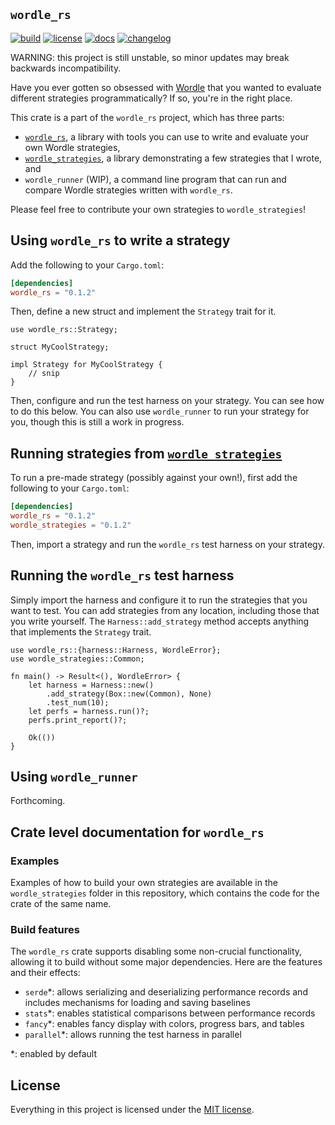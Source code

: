 `wordle_rs`
-----------

[![build](https://github.com/cgm616/wordle_rs/actions/workflows/cargo.yml/badge.svg)](https://github.com/cgm616/wordle_rs/actions/workflows/cargo.yml)
[![license](https://img.shields.io/crates/l/wordle_rs)](https://github.com/cgm616/wordle_rs/blob/master/LICENSE)
[![docs](https://img.shields.io/docsrs/wordle_rs)](https://docs.rs/wordle_rs/latest/wordle_rs/)
[![changelog](https://img.shields.io/badge/changelog--blue)](https://github.com/cgm616/wordle_rs/blob/master/CHANGELOG.md)

WARNING: this project is still unstable, so minor updates may break backwards incompatibility.

Have you ever gotten so obsessed with [Wordle](https://www.powerlanguage.co.uk/wordle/) that you wanted to evaluate different strategies programmatically? If so, you're in the right place.

This crate is a part of the `wordle_rs` project, which has three parts:
- [`wordle_rs`](https://crates.io/crates/wordle_rs), a library with tools you can use to write and evaluate your own Wordle strategies,
- [`wordle_strategies`](https://crates.io/crates/wordle_strategies), a library demonstrating a few strategies that I wrote, and
- `wordle_runner` (WIP), a command line program that can run and compare Wordle strategies written with `wordle_rs`.

Please feel free to contribute your own strategies to `wordle_strategies`!

## Using `wordle_rs` to write a strategy

Add the following to your `Cargo.toml`:

```toml
[dependencies]
wordle_rs = "0.1.2"
```

Then, define a new struct and implement the `Strategy` trait for it.

```rust,ignore
use wordle_rs::Strategy;

struct MyCoolStrategy;

impl Strategy for MyCoolStrategy {
    // snip
}
```

Then, configure and run the test harness on your strategy.
You can see how to do this below.
You can also use `wordle_runner` to run your strategy for you, though this is still a work in progress.

## Running strategies from [`wordle_strategies`](https://crates.io/crates/wordle_strategies)

To run a pre-made strategy (possibly against your own!), first add the following to your `Cargo.toml`:

```toml
[dependencies]
wordle_rs = "0.1.2"
wordle_strategies = "0.1.2"
```

Then, import a strategy and run the `wordle_rs` test harness on your strategy.

## Running the `wordle_rs` test harness

Simply import the harness and configure it to run the strategies that you want to test.
You can add strategies from any location, including those that you write yourself.
The `Harness::add_strategy` method accepts anything that implements the `Strategy` trait.

```rust,ignore
use wordle_rs::{harness::Harness, WordleError};
use wordle_strategies::Common;

fn main() -> Result<(), WordleError> {
    let harness = Harness::new()
        .add_strategy(Box::new(Common), None)
        .test_num(10);
    let perfs = harness.run()?;
    perfs.print_report()?;

    Ok(())
}
```

## Using `wordle_runner`

Forthcoming.

## Crate level documentation for `wordle_rs`

### Examples

Examples of how to build your own strategies are available in the
`wordle_strategies` folder in this repository, which contains the code for
the crate of the same name.

### Build features

The `wordle_rs` crate supports disabling some non-crucial functionality, allowing it to build without some major dependencies.
Here are the features and their effects:

- `serde`*: allows serializing and deserializing performance records and includes mechanisms for loading and saving baselines
- `stats`*: enables statistical comparisons between performance records
- `fancy`*: enables fancy display with colors, progress bars, and tables
- `parallel`*: allows running the test harness in parallel

*: enabled by default

## License

Everything in this project is licensed under the [MIT license](https://github.com/cgm616/wordle_rs/blob/master/LICENSE).